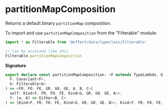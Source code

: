 # partitionMapComposition

Returns a default binary `partitionMap` composition.

To import and use `partitionMapComposition` from the "Filterable" module:

```ts
import * as Filterable from '@effect/data/typeclass/Filterable'

// Can be accessed like this
Filterable.partitionMapComposition
```

**Signature**

```ts
export declare const partitionMapComposition: <F extends TypeLambda, G extends TypeLambda>(
  F: Covariant<F>,
  G: Filterable<G>
) => <FR, FO, FE, GR, GO, GE, A, B, C>(
  self: Kind<F, FR, FO, FE, Kind<G, GR, GO, GE, A>>,
  f: (a: A) => Either<B, C>
) => [Kind<F, FR, FO, FE, Kind<G, GR, GO, GE, B>>, Kind<F, FR, FO, FE, Kind<G, GR, GO, GE, C>>]
```
